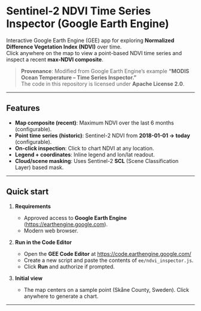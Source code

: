 # Sentinel-2 NDVI Time Series Inspector (Google Earth Engine)

Interactive Google Earth Engine (GEE) app for exploring **Normalized Difference Vegetation Index (NDVI)** over time.  
Click anywhere on the map to view a point-based NDVI time series and inspect a recent **max-NDVI composite**.

> **Provenance**: Modified from Google Earth Engine’s example **“MODIS Ocean Temperature – Time Series Inspector.”**  
> The code in this repository is licensed under **Apache License 2.0**.

---

## Features

- **Map composite (recent)**: Maximum NDVI over the last 6 months (configurable).
- **Point time series (historic)**: Sentinel-2 NDVI from **2018-01-01 → today** (configurable).
- **On-click inspection**: Click to chart NDVI at any location.
- **Legend + coordinates**: Inline legend and lon/lat readout.
- **Cloud/scene masking**: Uses Sentinel-2 **SCL** (Scene Classification Layer) based mask.  

---

## Quick start

1. **Requirements**
   - Approved access to **Google Earth Engine** (https://earthengine.google.com).
   - Modern web browser.

2. **Run in the Code Editor**
   - Open the **GEE Code Editor** at https://code.earthengine.google.com/
   - Create a new script and paste the contents of `ee/ndvi_inspector.js`.
   - Click **Run** and authorize if prompted.

3. **Initial view**
   - The map centers on a sample point (Skåne County, Sweden). Click anywhere to generate a chart.

---



